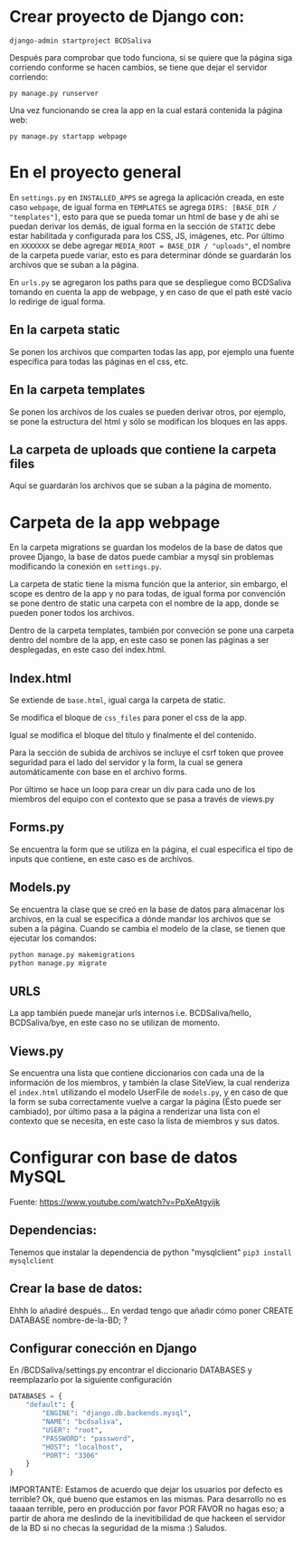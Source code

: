 # Crear proyecto de Django con:

`django-admin startproject BCDSaliva`

Después para comprobar que todo funciona, si se quiere que la página siga corriendo conforme se hacen cambios, se tiene que dejar el servidor corriendo:

`py manage.py runserver`

Una vez funcionando se crea la app en la cual estará contenida la página web:

`py manage.py startapp webpage`

# **En el proyecto general**

En `settings.py` en `INSTALLED_APPS` se agrega la aplicación creada, en este caso `webpage`,
de igual forma en `TEMPLATES` se agrega `DIRS: [BASE_DIR / "templates"]`, esto para que se
pueda tomar un html de base y de ahí se puedan derivar los demás, de igual forma en la
sección de `STATIC` debe estar habilitada y configurada para los CSS, JS, imágenes, etc.
Por último en `XXXXXXX` se debe agregar `MEDIA_ROOT = BASE_DIR / "uploads"`, el nombre de la
carpeta puede variar, esto es para determinar dónde se guardarán los archivos que se suban
a la página.

En `urls.py` se agregaron los paths para que se despliegue como BCDSaliva tomando en cuenta
la app de webpage, y en caso de que el path esté vacío lo redirige de igual forma.

## **En la carpeta static**

Se ponen los archivos que comparten todas las app, por ejemplo una fuente específica para
todas las páginas en el css, etc.

## **En la carpeta templates**

Se ponen los archivos de los cuales se pueden derivar otros, por ejemplo, se pone la estructura
del html y sólo se modifican los bloques en las apps.

## **La carpeta de uploads que contiene la carpeta files**

Aquí se guardarán los archivos que se suban a la página de momento.

# **Carpeta de la app webpage**

En la carpeta migrations se guardan los modelos de la base de datos que provee Django, la
base de datos puede cambiar a mysql sin problemas modificando la conexión en `settings.py`.

La carpeta de static tiene la misma función que la anterior, sin embargo, el scope es dentro
de la app y no para todas, de igual forma por convención se pone dentro de static una carpeta
con el nombre de la app, donde se pueden poner todos los archivos.

Dentro de la carpeta templates, también por conveción se pone una carpeta dentro del nombre de la app,
en este caso se ponen las páginas a ser desplegadas, en este caso del index.html.

## **Index.html**

Se extiende de `base.html`, igual carga la carpeta de static.

Se modifica el bloque de `css_files` para poner el css de la app.

Igual se modifica el bloque del título y finalmente el del contenido.

Para la sección de subida de archivos se incluye el csrf token que provee seguridad para el
lado del servidor y la form, la cual se genera automáticamente con base en el archivo forms.

Por último se hace un loop para crear un div para cada uno de los miembros del equipo con el
contexto que se pasa a través de views.py

## **Forms.py**

Se encuentra la form que se utiliza en la página, el cual especifica el tipo de inputs que contiene,
en este caso es de archivos.

## **Models.py**

Se encuentra la clase que se creó en la base de datos para almacenar los archivos, en la cual se especifica
a dónde mandar los archivos que se suben a la página. Cuando se cambia el modelo de la clase, se tienen que 
ejecutar los comandos:

```python
python manage.py makemigrations
python manage.py migrate
```
## **URLS**

La app también puede manejar urls internos i.e. BCDSaliva/hello, BCDSaliva/bye, en este caso no se
utilizan de momento.

## **Views.py**

Se encuentra una lista que contiene diccionarios con cada una de la información de los miembros, y también
la clase SiteView, la cual renderiza el `index.html` utilizando el modelo UserFile de `models.py`, y en caso
de que la form se suba correctamente vuelve a cargar la página (Ésto puede ser cambiado), por último
pasa a la página a renderizar una lista con el contexto que se necesita, en este caso la lista de miembros y sus datos.

# Configurar con base de datos MySQL

Fuente: https://www.youtube.com/watch?v=PpXeAtgyijk

## Dependencias:

Tenemos que instalar la dependencia de python "mysqlclient"
`pip3 install mysqlclient`

## Crear la base de datos:

Ehhh lo añadiré después... En verdad tengo que añadir cómo poner CREATE DATABASE nombre-de-la-BD; ?

## Configurar conección en Django

En /BCDSaliva/settings.py encontrar el diccionario DATABASES y reemplazarlo por la siguiente configuración

```python
DATABASES = {
    "default": {
        "ENGINE": "django.db.backends.mysql",
        "NAME": "bcdsaliva",
        "USER": "root",
        "PASSWORD": "password",
        "HOST": "localhost",
        "PORT": "3306"
    }
}
```

IMPORTANTE: Estamos de acuerdo que dejar los usuarios por defecto es terrible? Ok, qué bueno que estamos en las mismas. Para desarrollo no es taaaan terrible, pero en producción por favor POR FAVOR no hagas eso; a partir de ahora me deslindo de la inevitibilidad de que hackeen el servidor de la BD si no checas la seguridad de la misma :) Saludos.

